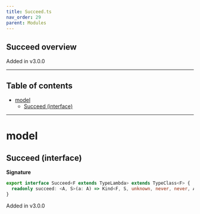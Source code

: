 ```yaml
---
title: Succeed.ts
nav_order: 29
parent: Modules
---
```


## Succeed overview

Added in v3.0.0

---

<h2 class="text-delta">Table of contents</h2>

- [model](#model)
  - [Succeed (interface)](#succeed-interface)

---

# model

## Succeed (interface)

**Signature**

```ts
export interface Succeed<F extends TypeLambda> extends TypeClass<F> {
  readonly succeed: <A, S>(a: A) => Kind<F, S, unknown, never, never, A>
}
```

Added in v3.0.0
